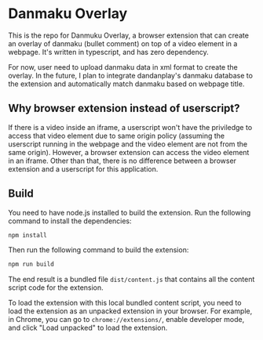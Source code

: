 # Danmaku Overlay

This is the repo for Danmuku Overlay, a browser extension that can create an overlay of danmaku (bullet comment) on top of a video element in a webpage. It's written in typescript, and has zero dependency.

For now, user need to upload danmaku data in xml format to create the overlay. In the future, I plan to integrate dandanplay's danmaku database to the extension and automatically match danmaku based on webpage title.

## Why browser extension instead of userscript?

If there is a video inside an iframe, a userscript won't have the priviledge to access that video element due to same origin policy (assuming the userscript running in the webpage and the video element are not from the same origin). However, a browser extension can access the video element in an iframe. Other than that, there is no difference between a browser extension and a userscript for this application.

## Build

You need to have node.js installed to build the extension. Run the following command to install the dependencies:

```bash
npm install
```

Then run the following command to build the extension:

```bash
npm run build
```

The end result is a bundled file `dist/content.js` that contains all the content script code for the extension.

To load the extension with this local bundled content script, you need to load the extension as an unpacked extension in your browser. For example, in Chrome, you can go to `chrome://extensions/`, enable developer mode, and click "Load unpacked" to load the extension.

